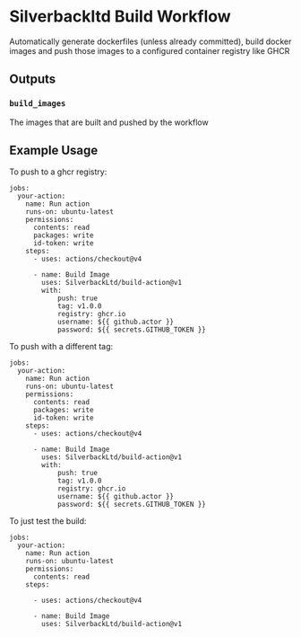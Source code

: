 # Silverbackltd Build Workflow

Automatically generate dockerfiles (unless already committed), build docker images and push those images to a configured container registry like GHCR

## Outputs

### `build_images`
The images that are built and pushed by the workflow

## Example Usage

To push to a ghcr registry:
```
jobs:
  your-action:
    name: Run action
    runs-on: ubuntu-latest
    permissions:
      contents: read
      packages: write
      id-token: write
    steps:
      - uses: actions/checkout@v4

      - name: Build Image
        uses: SilverbackLtd/build-action@v1
        with:
            push: true
            tag: v1.0.0
            registry: ghcr.io
            username: ${{ github.actor }}
            password: ${{ secrets.GITHUB_TOKEN }}
```

To push with a different tag:
```
jobs:
  your-action:
    name: Run action
    runs-on: ubuntu-latest
    permissions:
      contents: read
      packages: write
      id-token: write
    steps:
      - uses: actions/checkout@v4

      - name: Build Image
        uses: SilverbackLtd/build-action@v1
        with:
            push: true
            tag: v1.0.0
            registry: ghcr.io
            username: ${{ github.actor }}
            password: ${{ secrets.GITHUB_TOKEN }}
```

To just test the build:
```
jobs:
  your-action:
    name: Run action
    runs-on: ubuntu-latest
    permissions:
      contents: read
    steps:

      - uses: actions/checkout@v4

      - name: Build Image
        uses: SilverbackLtd/build-action@v1
```
